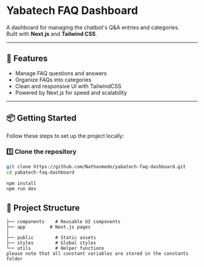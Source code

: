 # Yabatech FAQ Dashboard

A dashboard for managing the chatbot's Q&A entries and categories.  
Built with **Next.js** and **Tailwind CSS**.

---

## 🚀 Features
- Manage FAQ questions and answers
- Organize FAQs into categories
- Clean and responsive UI with TailwindCSS
- Powered by Next.js for speed and scalability

---

## 📦 Getting Started

Follow these steps to set up the project locally:

### 1️⃣ Clone the repository
```bash
git clone https://github.com/Nathanmedo/yabatech-faq-dashboard.git
cd yabatech-faq-dashboard

npm install
npm run dev

```
## 📂 Project Structure
```
├── components    # Reusable UI components
├── app         # Next.js pages
|
├── public        # Static assets
├── styles        # Global styles
└── utils         # Helper functions
please note that all constant variables are stored in the constants folder
